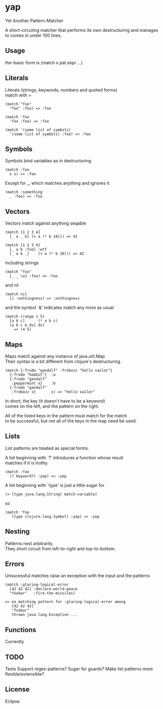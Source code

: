 # yap

Yet Another Pattern-Matcher    

A short-circuting matcher that performs its own
destructuring and manages to comes in under 100 lines.

## Usage

the-basic form is (match x pat expr ...)

## Literals

Literals (strings, keywords, numbers and quoted forms)    
match with =

    (match "foo"
      "foo" :foo) => :foo

    (match 'foo
      'foo :foo) => :foo

    (match '(some list of symbols)
      '(some list of symbols) :foo) => :foo

## Symbols

Symbols bind variables as in destructuring

    (match :foo 
      x x) => :foo

Except for _, which matches anything and ignores it.

    (match :something
      _ :foo) => :foo

## Vectors

Vectors match against anything seqable

    (match [1 2 3 4]
      [_ a _ b] (+ a (* b 10))) => 42

    (match [1 2 3 4]
      [_ a b :foo] :wtf
      [_ a b _]    (+ a (* b 10))) => 42

including strings    

    (match "foo"
      [_ _ \o] :foo) => :foo

and nil    

    (match nil
      [] :nothingness) => :nothingness

and the symbol `&' indicates match any more as usual

    (match (range 1 5)
      [a b c]      (* a b c)
      [a b c & ds] ds)
        => (4 5)

## Maps

Maps match against any instance of java.util.Map    
Their syntax is a bit different from clojure's
destructuring.

    (match {:frodo "gandalf" :frobozz "hello sailor"}
      {:frodo "hobbit"}  :a
      {:frodo "gandalf" 
       :peppermint x}    :b
      {:frodo "gandalf"
       :frobozz x}       x) => "hello sailor"

In short, the key (it doesn't have to be a keyword)    
comes on the left, and the pattern on the right. 

All of the listed keys in the pattern must match for the match     
to be successful, but not all of the keys in the map need be used.

## Lists

List patterns are treated as special forms.

A list beginning with `?' introduces a function whose result   
matches if it is truthy.

    (match :foo
      (? keyword?) :yep) => :yep

A list beginning with `type' is just a little sugar for
  
    (= (type java.lang.String) match-variable)

so    

    (match 'foo
       (type clojure.lang.Symbol) :yep) => :yep

## Nesting

Patterns nest arbitrarily.    
They short circuit from left-to-right and top-to-bottom.

## Errors

Unsucessful matches raise an exception with the input and the patterns

    (match :glaring-logical-error
      [42 42 42] :declare-world-peace
      "foobar"   :fire-the-missiles)

    => no matching pattern for :glaring-logical-error among    
       [42 42 42]
       "foobar"
       thrown java.lang.Exception ...

## Functions

Currently 

## TODO

Tests
Support regex-patterns?
Sugar for guards?
Make list patterns more flexible/extensible?

## License

Eclipse
